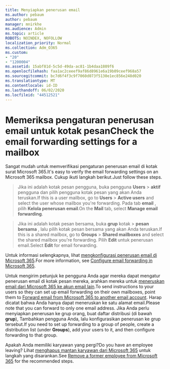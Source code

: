 ```yaml
---
title: Menyiapkan penerusan email
ms.author: pebaum
author: pebaum
manager: mnirkhe
ms.audience: Admin
ms.topic: article
ROBOTS: NOINDEX, NOFOLLOW
localization_priority: Normal
ms.collection: Adm_O365
ms.custom:
- "20"
- "1200004"
ms.assetid: 15abf81d-5c5d-49da-ac81-1b4daa1809f6
ms.openlocfilehash: faa1ac2ceeef9af86d8961e6a19b09ceef968a57
ms.sourcegitcommit: bc7d6f4f3c9f7060d073f5130e1ec856e248d020
ms.translationtype: MT
ms.contentlocale: id-ID
ms.lasthandoff: 06/02/2020
ms.locfileid: "44512521"
---
```

# <a name="check-the-email-forwarding-settings-for-a-mailbox"></a><span data-ttu-id="77ed8-102">Memeriksa pengaturan penerusan email untuk kotak pesan</span><span class="sxs-lookup"><span data-stu-id="77ed8-102">Check the email forwarding settings for a mailbox</span></span>

<span data-ttu-id="77ed8-103">Sangat mudah untuk memverifikasi pengaturan penerusan email di kotak surat Microsoft 365.</span><span class="sxs-lookup"><span data-stu-id="77ed8-103">It's easy to verify the email forwarding settings on an Microsoft 365 mailbox.</span></span> <span data-ttu-id="77ed8-104">Cukup ikuti langkah berikut.</span><span class="sxs-lookup"><span data-stu-id="77ed8-104">Just follow these steps.</span></span>
  
> <span data-ttu-id="77ed8-105">Jika ini adalah kotak pesan pengguna, buka pengguna **Users** \> **aktif** pengguna dan pilih pengguna kotak pesan yang akan Anda teruskan.</span><span class="sxs-lookup"><span data-stu-id="77ed8-105">If this is a user mailbox, go to **Users** \> **Active users** and select the user whose mailbox you're forwarding.</span></span> <span data-ttu-id="77ed8-106">Pada tab **email** , pilih **Kelola penerusan email**.</span><span class="sxs-lookup"><span data-stu-id="77ed8-106">On the **Mail** tab, select **Manage email forwarding**.</span></span>

> <span data-ttu-id="77ed8-107">Jika ini adalah kotak pesan bersama, buka **grup** kotak \> **pesan bersama** , lalu pilih kotak pesan bersama yang akan Anda teruskan.</span><span class="sxs-lookup"><span data-stu-id="77ed8-107">If this is a shared mailbox, go to **Groups** \> **Shared mailboxes** and select the shared mailbox you're forwarding.</span></span> <span data-ttu-id="77ed8-108">Pilih **Edit** untuk penerusan email.</span><span class="sxs-lookup"><span data-stu-id="77ed8-108">Select **Edit** for email forwarding.</span></span>

<span data-ttu-id="77ed8-109">Untuk informasi selengkapnya, lihat [mengkonfigurasi penerusan email di Microsoft 365](https://docs.microsoft.com/microsoft-365/admin/email/configure-email-forwarding).</span><span class="sxs-lookup"><span data-stu-id="77ed8-109">For more information, see [Configure email forwarding in Microsoft 365](https://docs.microsoft.com/microsoft-365/admin/email/configure-email-forwarding).</span></span>
  
<span data-ttu-id="77ed8-110">Untuk mengirim petunjuk ke pengguna Anda agar mereka dapat mengatur penerusan email di kotak pesan mereka, arahkan mereka untuk [meneruskan email dari Microsoft 365 ke akun email lain](https://support.office.com/article/Forward-email-from-Office-365-to-another-email-account-1ed4ee1e-74f8-4f53-a174-86b748ff6a0e).</span><span class="sxs-lookup"><span data-stu-id="77ed8-110">To send instructions to your users so they can set up email forwarding on their own mailboxes, point them to [Forward email from Microsoft 365 to another email account](https://support.office.com/article/Forward-email-from-Office-365-to-another-email-account-1ed4ee1e-74f8-4f53-a174-86b748ff6a0e).</span></span> <span data-ttu-id="77ed8-111">Harap dicatat bahwa Anda hanya dapat meneruskan ke satu alamat email.</span><span class="sxs-lookup"><span data-stu-id="77ed8-111">Please note that you can forward to only one email address.</span></span> <span data-ttu-id="77ed8-112">Jika Anda perlu menyiapkan penerusan ke grup orang, buat daftar distribusi (di bawah **grup**), Tambahkan pengguna Anda, lalu konfigurasikan penerusan ke grup tersebut.</span><span class="sxs-lookup"><span data-stu-id="77ed8-112">If you need to set up forwarding to a group of people, create a distribution list (under **Groups**), add your users to it, and then configure forwarding to that group.</span></span>
  
<span data-ttu-id="77ed8-113">Apakah Anda memiliki karyawan yang pergi?</span><span class="sxs-lookup"><span data-stu-id="77ed8-113">Do you have an employee leaving?</span></span> <span data-ttu-id="77ed8-114">Lihat [menghapus mantan karyawan dari Microsoft 365](https://docs.microsoft.com/microsoft-365/admin/add-users/remove-former-employee) untuk langkah yang disarankan.</span><span class="sxs-lookup"><span data-stu-id="77ed8-114">See [Remove a former employee from Microsoft 365](https://docs.microsoft.com/microsoft-365/admin/add-users/remove-former-employee) for the recommended steps.</span></span>